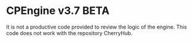 # CPEngine v3.7 BETA
It is not a productive code provided to review the logic of the engine. This code does not work with the repository CherryHub.
